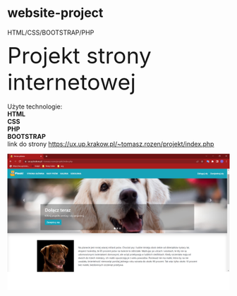 # website-project
HTML/CSS/BOOTSTRAP/PHP


<span style="font-size:50px;">Projekt strony internetowej</span>
<br><br>
Użyte technologie:<br>
<b>HTML</b><br>
<b>CSS</b><br>
<b>PHP</b><br>
<b>BOOTSTRAP</b><br>
link do strony
https://ux.up.krakow.pl/~tomasz.rozen/projekt/index.php

![Screenshot](img/strona.png)
